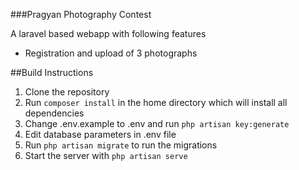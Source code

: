 ###Pragyan Photography Contest

A laravel based webapp with following features
* Registration and upload of 3 photographs

##Build Instructions

1. Clone the repository
2. Run `composer install` in the home directory which will install all dependencies
3. Change .env.example to .env and run `php artisan key:generate`
4. Edit database parameters in .env file
5. Run `php artisan migrate` to run the migrations
6. Start the server with `php artisan serve`
